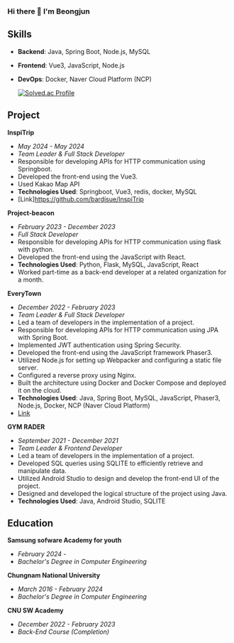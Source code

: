 ### Hi there 👋 I'm Beongjun

## Skills

- **Backend**: Java, Spring Boot, Node.js, MySQL
- **Frontend**: Vue3, JavaScript, Node.js
- **DevOps**: Docker, Naver Cloud Platform (NCP)

  [![Solved.ac Profile](http://mazassumnida.wtf/api/v2/generate_badge?boj=tr0568)](https://solved.ac/tr0568/)

## Project

**InspiTrip**
- *May 2024 - May 2024*
- *Team Leader & Full Stack Developer*
- Responsible for developing APIs for HTTP communication using Springboot.
- Developed the front-end using the Vue3.
- Used Kakao Map API
- **Technologies Used**: Springboot, Vue3, redis, docker, MySQL
- [Link]https://github.com/bardisue/InspiTrip

**Project-beacon**
- *February 2023 - December 2023*
- *Full Stack Developer*
- Responsible for developing APIs for HTTP communication using flask with python.
- Developed the front-end using the JavaScript with React.
- **Technologies Used**: Python, Flask, MySQL, JavaScript, React
- Worked part-time as a back-end developer at a related organization for a month.

**EveryTown**
- *December 2022 - February 2023*
- *Team Leader & Full Stack Developer*
- Led a team of developers in the implementation of a project.
- Responsible for developing APIs for HTTP communication using JPA with Spring Boot.
- Implemented JWT authentication using Spring Security.
- Developed the front-end using the JavaScript framework Phaser3.
- Utilized Node.js for setting up Webpacker and configuring a static file server.
- Configured a reverse proxy using Nginx.
- Built the architecture using Docker and Docker Compose and deployed it on the cloud.
- **Technologies Used**: Java, Spring Boot, MySQL, JavaScript, Phaser3, Node.js, Docker, NCP (Naver Cloud Platform)
- [Link](https://github.com/bardisue/Everytown-1)

**GYM RADER**
- *September 2021 - December 2021*
- *Team Leader & Frontend Developer*
- Led a team of developers in the implementation of a project.
- Developed SQL queries using SQLITE to efficiently retrieve and manipulate data.
- Utilized Android Studio to design and develop the front-end UI of the project.
- Designed and developed the logical structure of the project using Java.
- **Technologies Used**: Java, Android Studio, SQLITE

## Education

**Samsung sofware Academy for youth**
- *February 2024 -*
- *Bachelor's Degree in Computer Engineering*

**Chungnam National University**
- *March 2016 - February 2024*
- *Bachelor's Degree in Computer Engineering*

**CNU SW Academy**
- *December 2022 - February 2023*
- *Back-End Course (Completion)*
